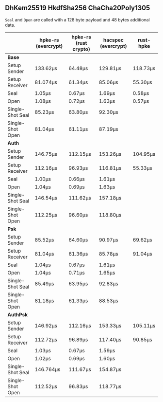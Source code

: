 ## DhKem25519 HkdfSha256 ChaCha20Poly1305

`Seal` and `Open` are called with a 128 byte payload and 48 bytes additional data.

|                  | hpke-rs (evercrypt) | hpke-rs (rust crypto) | hacspec (evercrypt) | rust-hpke |
| ---------------- | ------------------- | --------------------- | ------------------- | --------- |
| **Base**         |                     |                       |                     |           |
| Setup Sender     | 133.62μs            | 64.48μs               | 129.81μs            | 118.73μs  |
| Setup Receiver   | 81.074μs            | 61.34μs               | 85.06μs             | 55.30μs   |
| Seal             | 1.05μs              | 0.67μs                | 1.69μs              | 0.58μs    |
| Open             | 1.08μs              | 0.72μs                | 1.63μs              | 0.57μs    |
| Single-Shot Seal | 85.23μs             | 63.80μs               | 92.30μs             |           |
| Single-Shot Open | 81.04μs             | 61.11μs               | 87.19μs             |           |
| **Auth**         |                     |                       |                     |           |
| Setup Sender     | 146.75μs            | 112.15μs              | 153.26μs            | 104.95μs  |
| Setup Receiver   | 112.16μs            | 96.93μs               | 116.81μs            | 55.33μs   |
| Seal             | 1.00μs              | 0.66μs                | 1.61μs              |           |
| Open             | 1.04μs              | 0.69μs                | 1.63μs              |           |
| Single-Shot Seal | 146.54μs            | 111.62μs              | 157.18μs            |           |
| Single-Shot Open | 112.25μs            | 96.60μs               | 118.80μs            |           |
| **Psk**          |                     |                       |                     |           |
| Setup Sender     | 85.52μs             | 64.60μs               | 90.97μs             | 69.62μs   |
| Setup Receiver   | 81.04μs             | 61.36μs               | 85.78μs             | 91.04μs   |
| Seal             | 1.04μs              | 0.67μs                | 1.61μs              |           |
| Open             | 1.04μs              | 0.71μs                | 1.65μs              |           |
| Single-Shot Seal | 85.49μs             | 63.95μs               | 92.83μs             |           |
| Single-Shot Open | 81.18μs             | 61.33μs               | 88.53μs             |           |
| **AuthPsk**      |                     |                       |                     |           |
| Setup Sender     | 146.92μs            | 112.16μs              | 153.33μs            | 105.11μs  |
| Setup Receiver   | 112.72μs            | 96.89μs               | 117.40μs            | 90.85μs   |
| Seal             | 1.03μs              | 0.67μs                | 1.59μs              |           |
| Open             | 1.02μs              | 0.69μs                | 1.60μs              |           |
| Single-Shot Seal | 146.764μs           | 111.67μs              | 154.87μs            |           |
| Single-Shot Open | 112.52μs            | 96.83μs               | 118.77μs            |           |
